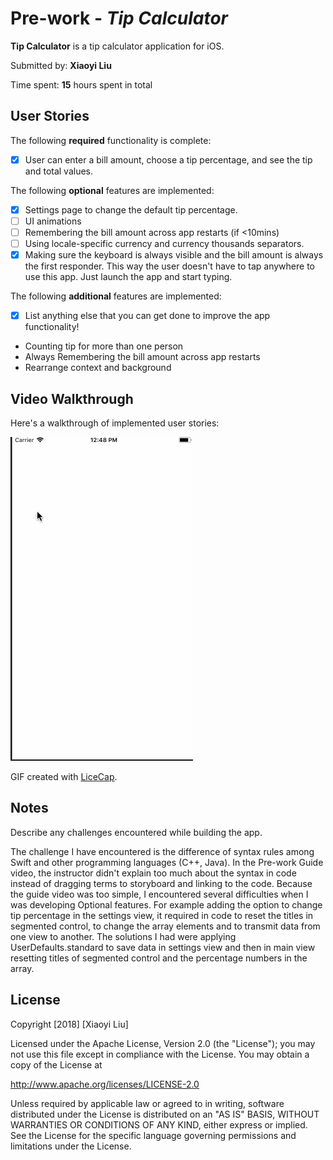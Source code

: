 # Pre-work - *Tip Calculator*

**Tip Calculator** is a tip calculator application for iOS.

Submitted by: **Xiaoyi Liu**

Time spent: **15** hours spent in total

## User Stories

The following **required** functionality is complete:

* [x] User can enter a bill amount, choose a tip percentage, and see the tip and total values.

The following **optional** features are implemented:
* [x] Settings page to change the default tip percentage.
* [ ] UI animations
* [ ] Remembering the bill amount across app restarts (if <10mins)
* [ ] Using locale-specific currency and currency thousands separators.
* [x] Making sure the keyboard is always visible and the bill amount is always the first responder. This way the user doesn't have to tap anywhere to use this app. Just launch the app and start typing.

The following **additional** features are implemented:

- [x] List anything else that you can get done to improve the app functionality!
- Counting tip for more than one person
- Always Remembering the bill amount across app restarts
- Rearrange context and background

## Video Walkthrough 

Here's a walkthrough of implemented user stories:

<img src='https://github.com/lxy878/Pre-work/blob/master/walkthrough.gif' title='Video Walkthrough' width='' alt='Video Walkthrough' />

GIF created with [LiceCap](http://www.cockos.com/licecap/).

## Notes

Describe any challenges encountered while building the app.  

The challenge I have encountered is the difference of syntax rules among Swift and other programming languages (C++, Java). In the Pre-work Guide video, the instructor didn't explain too much about the syntax in code instead of dragging terms to storyboard and linking to the code.  Because the guide video was too simple, I encountered several difficulties when I was developing Optional features.  For example adding the option to change tip percentage in the settings view, it required in code to reset the titles in segmented control, to change the array elements and to transmit data from one view to another. The solutions I had were applying UserDefaults.standard to save data in settings view and then in main view resetting titles of segmented control and the percentage numbers in the array.


## License

Copyright [2018] [Xiaoyi Liu]

Licensed under the Apache License, Version 2.0 (the "License");
you may not use this file except in compliance with the License.
You may obtain a copy of the License at

http://www.apache.org/licenses/LICENSE-2.0

Unless required by applicable law or agreed to in writing, software
distributed under the License is distributed on an "AS IS" BASIS,
WITHOUT WARRANTIES OR CONDITIONS OF ANY KIND, either express or implied.
See the License for the specific language governing permissions and
limitations under the License.
